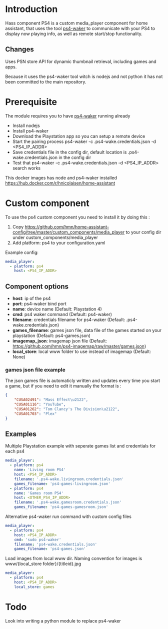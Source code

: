 # Introduction
Hass component PS4 is a custom media_player component for home assistant, that uses the tool [ps4-waker](https://github.com/dhleong/ps4-waker) to communicate with your PS4 to display now playing info, as well as remote start/stop functionality.

## Changes
Uses PSN store API for dynamic thumbnail retrieval, including games and apps.

Because it uses the ps4-waker tool witch is nodejs and not python it has not been committed to the main repository.

# Prerequisite
The module requires you to have [ps4-waker](https://github.com/dhleong/ps4-waker) running already

* Install nodejs
* Install ps4-waker
* Download the Playstation app so you can setup a remote device
* Start the pairing process ps4-waker -c .ps4-wake.credentials.json -d <PS4_IP_ADDR>
* Save credentials file in the config dir, default location is .ps4-wake.credentials.json in the config dir
* Test that ps4-waker -c .ps4-wake.credentials.json -d <PS4_IP_ADDR> search works

This docker images has node and ps4-waker installed https://hub.docker.com/r/hnicolaisen/home-assistant

# Custom component
To use the ps4 custom component you need to install it by doing this :
1. Copy https://github.com/hmn/home-assistant-config/tree/master/custom_components/media_player to your config dir under custom_components/media_player
2. Add platform: ps4 to your configuration.yaml

Example config:
```yaml
media_player:
  - platform: ps4
    host: <PS4_IP_ADDR>
```

## Component options
* **host**: ip of the ps4
* **port**: ps4-waker bind port
* **name**: device name (Default: Playstation 4)
* **cmd**: ps4 waker command (Default: ps4-waker)
* **filename**: credentials filename for ps4-waker (Default: .ps4-wake.credentials.json)
* **games_filename**: games json file, data file of the games started on your playstation (Default: ps4-games.json)
* **imagemap_json**: imagemap json file (Default: https://github.com/hmn/ps4-imagemap/raw/master/games.json)
* **local_store**: local www folder to use instead of imagemap (Default: None)

### games json file example
The json games file is automaticly written and updates every time you start a game, but if you need to edit it manually the format is :
```json
{
	"CUSA02491": "Mass Effect\u2122", 
	"CUSA01116": "YouTube", 
	"CUSA01262": "Tom Clancy's The Division\u2122", 
	"CUSA01703": "Plex"
}
```

## Examples
Multiple Playstation example with seperate games list and credentials for each ps4
```yaml
media_player:
  - platform: ps4
    name: 'Living room PS4'
    host: <PS4_IP_ADDR>
    filename: '.ps4-wake.livingroom.credentials.json'
    games_filename: 'ps4-games-livingroom.json'
  - platform: ps4
    name: 'Games room PS4'
    host: <OTHER_PS4_IP_ADDR>
    filename: '.ps4-wake.gamesroom.credentials.json'
    games_filename: 'ps4-games-gamesroom.json'
```

Alternative ps4-waker run command with custom config files
```yaml
media_player:
  - platform: ps4
    host: <PS4_IP_ADDR>
    cmd: 'sudo ps4-waker'
    filename: 'ps4-wake.credentials.json'
    games_filename: 'ps4-games.json'
```

Load images from local www dir. Naming convention for images is www/{local_store folder}/{titleid}.jpg
```yaml
media_player:
  - platform: ps4
    host: <PS4_IP_ADDR>
    local_store: games
```

# Todo
Look into writing a python module to replace ps4-waker
